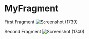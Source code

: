 # MyFragment

First Fragment
![Screenshot (1739)](https://user-images.githubusercontent.com/90768772/223335038-cbf1057c-0ab8-442b-9ec7-a48a3f885665.png)

Second Fragment
![Screenshot (1740)](https://user-images.githubusercontent.com/90768772/223335109-0ba34ea1-bdff-44e5-a36f-f92bcc2df714.png)
